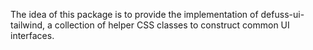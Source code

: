 The idea of this package is to provide the 
implementation of defuss-ui-tailwind, a collection
of helper CSS classes to construct common UI interfaces.